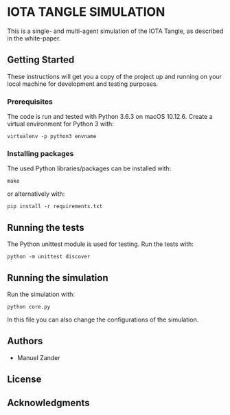 # IOTA TANGLE SIMULATION

This is a single- and multi-agent simulation of the IOTA Tangle, as described in the white-paper.

## Getting Started

These instructions will get you a copy of the project up and running on your local machine for development and testing purposes.

### Prerequisites

The code is run and tested with Python 3.6.3 on macOS 10.12.6.
Create a virtual environment for Python 3 with:

```
virtualenv -p python3 envname
```

### Installing packages

The used Python libraries/packages can be installed with:

```
make
```

or alternatively with:

```
pip install -r requirements.txt
```

## Running the tests

The Python unittest module is used for testing.
Run the tests with:

```
python -m unittest discover
```

## Running the simulation

Run the simulation with:

```
python core.py
```

In this file you can also change the configurations of the simulation.

## Authors

* Manuel Zander

## License

## Acknowledgments
